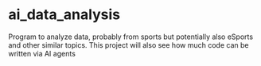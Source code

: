 # ai_data_analysis
Program to analyze data, probably from sports but potentially also eSports and other similar topics. This project will also see how much code can be written via AI agents
